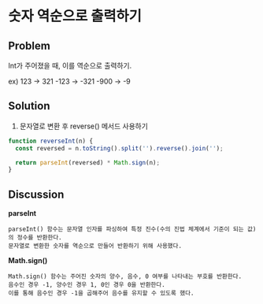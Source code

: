 # 숫자 역순으로 출력하기

## Problem

Int가 주어졌을 때, 이를 역순으로 출력하기.

ex) 
123 -> 321
-123 -> -321
-900 -> -9

## Solution

1. 문자열로 변환 후 reverse() 메서드 사용하기

```javascript
function reverseInt(n) {
  const reversed = n.toString().split('').reverse().join('');

  return parseInt(reversed) * Math.sign(n);
}
```

## Discussion

**parseInt**

    parseInt() 함수는 문자열 인자를 파싱하여 특정 진수(수의 진법 체계에서 기준이 되는 값)의 정수를 반환한다.
    문자열로 변환한 숫자를 역순으로 만들어 반환하기 위해 사용했다.

**Math.sign()**

    Math.sign() 함수는 주어진 숫자의 양수, 음수, 0 여부를 나타내는 부호를 반환한다.
    음수인 경우 -1, 양수인 경우 1, 0인 경우 0을 반환한다.
    이를 통해 음수인 경우 -1을 곱해주어 음수를 유지할 수 있도록 했다.
